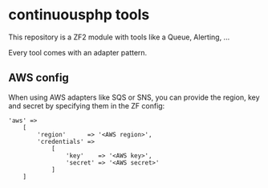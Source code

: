# continuousphp tools
This repository is a ZF2 module with tools like a Queue, Alerting, ...
 
Every tool comes with an adapter pattern.

## AWS config

When using AWS adapters like SQS or SNS, you can provide the region, key and secret by specifying them in the ZF config:

```
'aws' =>
    [
        'region'      => '<AWS region>',
        'credentials' =>
            [
                'key'    => '<AWS key>',
                'secret' => '<AWS secret>'
            ]
    ]
```
